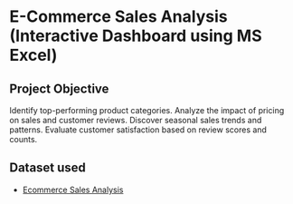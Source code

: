 # E-Commerce Sales Analysis (Interactive Dashboard using MS Excel)
## Project Objective
Identify top-performing product categories.
Analyze the impact of pricing on sales and customer reviews.
Discover seasonal sales trends and patterns.
Evaluate customer satisfaction based on review scores and counts.

## Dataset used
-  <a href= "https://github.com/PRAGATI51115/Datasets.git">Ecommerce Sales Analysis</a>
